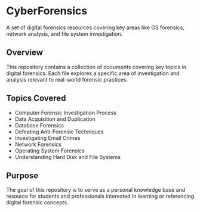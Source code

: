 # CyberForensics
A set of digital forensics resources covering key areas like OS forensics, network analysis, and file system investigation.

## Overview
This repository contains a collection of documents covering key topics in digital forensics. Each file explores a specific area of investigation and analysis relevant to real-world forensic practices.

## Topics Covered
- Computer Forensic Investigation Process  
- Data Acquisition and Duplication  
- Database Forensics  
- Defeating Anti-Forensic Techniques  
- Investigating Email Crimes  
- Network Forensics  
- Operating System Forensics  
- Understanding Hard Disk and File Systems  

## Purpose
The goal of this repository is to serve as a personal knowledge base and resource for students and professionals interested in learning or referencing digital forensic concepts.


